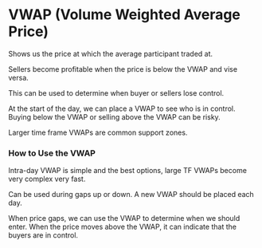 # VWAP (Volume Weighted Average Price)

Shows us the price at which the average participant traded at.

Sellers become profitable when the price is below the VWAP and 
vise versa.

This can be used to determine when buyer or sellers lose control.

At the start of the day, we can place a VWAP to see who is in control.
Buying below the VWAP or selling above the VWAP can be risky.

Larger time frame VWAPs are common support zones.

### How to Use the VWAP

Intra-day VWAP is simple and the best options, large TF VWAPs
become very complex very fast.

Can be used during gaps up or down. A new VWAP should be placed
each day.

When price gaps, we can use the VWAP to determine when we should 
enter. When the price moves above the VWAP, it can indicate that
the buyers are in control.
